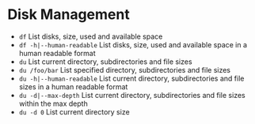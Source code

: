 # Disk Management

- `df` List disks, size, used and available space
- `df -h|--human-readable` List disks, size, used and available space in a human readable format
- `du` List current directory, subdirectories and file sizes
- `du /foo/bar` List specified directory, subdirectories and file sizes
- `du -h|--human-readable` List current directory, subdirectories and file sizes in a human readable format
- `du -d|--max-depth` List current directory, subdirectories and file sizes within the max depth
- `du -d 0` List current directory size
